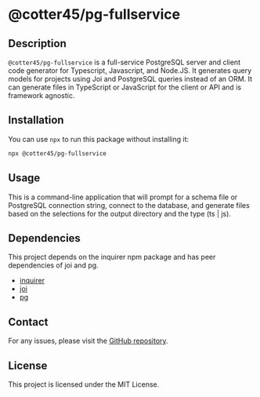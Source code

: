 # @cotter45/pg-fullservice

## Description

`@cotter45/pg-fullservice` is a full-service PostgreSQL server and client code generator for Typescript, Javascript, and Node.JS. It generates query models for projects using Joi and PostgreSQL queries instead of an ORM. It can generate files in TypeScript or JavaScript for the client or API and is framework agnostic.

## Installation

You can use `npx` to run this package without installing it:

```bash
npx @cotter45/pg-fullservice
```

## Usage

This is a command-line application that will prompt for a schema file or PostgreSQL connection string, connect to the database, and generate files based on the selections for the output directory and the type (ts | js).

## Dependencies

This project depends on the inquirer npm package and has peer dependencies of joi and pg.

- [inquirer](https://www.npmjs.com/package/inquirer)
- [joi](https://www.npmjs.com/package/joi)
- [pg](https://www.npmjs.com/package/pg)

## Contact

For any issues, please visit the [GitHub repository]().

## License

This project is licensed under the MIT License.
